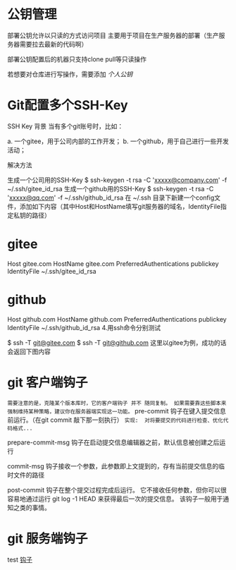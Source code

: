 # 公钥管理
部署公钥允许以只读的方式访问项目 主要用于项目在生产服务器的部署（生产服务器需要拉去最新的代码啊）

部署公钥配置后的机器只支持clone pull等只读操作


若想要对仓库进行写操作，需要添加 *个人公钥*



# Git配置多个SSH-Key
SSH Key
背景
当有多个git账号时，比如：

a. 一个gitee，用于公司内部的工作开发；
b. 一个github，用于自己进行一些开发活动；

解决方法

生成一个公司用的SSH-Key
$ ssh-keygen -t rsa -C 'xxxxx@company.com' -f ~/.ssh/gitee_id_rsa
生成一个github用的SSH-Key
$ ssh-keygen -t rsa -C 'xxxxx@qq.com' -f ~/.ssh/github_id_rsa
在 ~/.ssh 目录下新建一个config文件，添加如下内容（其中Host和HostName填写git服务器的域名，IdentityFile指定私钥的路径）
# gitee
Host gitee.com
HostName gitee.com
PreferredAuthentications publickey
IdentityFile ~/.ssh/gitee_id_rsa
# github
Host github.com
HostName github.com
PreferredAuthentications publickey
IdentityFile ~/.ssh/github_id_rsa
4.用ssh命令分别测试

$ ssh -T git@gitee.com
$ ssh -T git@github.com
这里以gitee为例，成功的话会返回下图内容



# git 客户端钩子
`需要注意的是，克隆某个版本库时，它的客户端钩子 并不 随同复制。 如果需要靠这些脚本来强制维持某种策略，建议你在服务器端实现这一功能。`
pre-commit 钩子在键入提交信息前运行。（在git commit 敲下那一刻执行）
`实现:  对将要提交的代码进行检查、优化代码格式...`

prepare-commit-msg 钩子在启动提交信息编辑器之前，默认信息被创建之后运行

commit-msg 钩子接收一个参数，此参数即上文提到的，存有当前提交信息的临时文件的路径

post-commit 钩子在整个提交过程完成后运行。 它不接收任何参数，但你可以很容易地通过运行 git log -1 HEAD 来获得最后一次的提交信息。 该钩子一般用于通知之类的事情。

# git 服务端钩子
test
[钩子](https://git-scm.com/book/zh/v2/%E8%87%AA%E5%AE%9A%E4%B9%89-Git-Git-%E9%92%A9%E5%AD%90)
